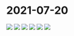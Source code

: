 # 2021-07-20

<page-tags text="发布于：2021-07-20"></page-tags>


<image-container>
  <img preview="0" src="http://wangleant.com/turtle-source/IMG_20210720_225905.jpg"/>
</image-container>
<image-container>
  <img preview="0" src="http://wangleant.com/turtle-source/IMG_20210720_225918.jpg"/>
</image-container>
<image-container>
  <img preview="0" src="http://wangleant.com/turtle-source/IMG_20210720_230044.jpg"/>
</image-container>
<image-container>
  <img preview="0" src="http://wangleant.com/turtle-source/IMG_20210720_230108.jpg"/>
</image-container>
<image-container>
  <img preview="0" src="http://wangleant.com/turtle-source/IMG_20210720_230222.jpg"/>
</image-container>
<image-container>
  <img preview="0" src="http://wangleant.com/turtle-source/IMG_20210720_230238.jpg"/>
</image-container>